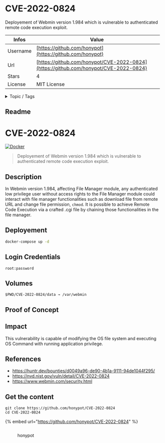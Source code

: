# CVE-2022-0824

Deployement of Webmin version 1.984 which is vulnerable to authenticated remote code execution exploit.

| Infos    | Value                                                              |
| -------- | -------------------------------------------------------------------|
| Username | [https://github.com/honypot](https://github.com/honypot) |
| Url      | [https://github.com/honypot/CVE-2022-0824](https://github.com/honypot/CVE-2022-0824)                                               |
| Stars    | 4                                                          |
| License  | MIT License                                                        |

<details>

<summary>Topic / Tags</summary>

* cve* cve-2022-0824* vulnerability* webmin

</details>

## Readme

# CVE-2022-0824

[![Docker](https://github.com/cryst4lliz3/CVE-2022-0824/actions/workflows/docker.yml/badge.svg)](https://github.com/cryst4lliz3/CVE-2022-0824/actions/workflows/docker.yml)

> Deployement of Webmin version 1.984 which is vulnerable to authenticated remote code execution exploit.

## Description

In Webmin version 1.984, affecting File Manager module, any authenticated low privilege user without access rights to the File Manager module could interact with file manager functionalities such as download file from remote URL and change file permission, `chmod`. It is possible to achieve Remote Code Execution via a crafted .cgi file by chaining those functionalities in the file manager.

## Deployement

```bash
docker-compose up -d
```

## Login Credentials

```creds
root:password
```

## Volumes

```volumes
$PWD/CVE-2022-0824/data → /var/webmin

```

## Proof of Concept

## Impact

This vulnerability is capable of modifying the OS file system and executing OS Command with running application privilege.

## References

- https://huntr.dev/bounties/d0049a96-de90-4b1a-9111-94de1044f295/
- https://nvd.nist.gov/vuln/detail/CVE-2022-0824
- https://www.webmin.com/security.html



## Get the content

```
git clone https://github.com/honypot/CVE-2022-0824
cd CVE-2022-0824
```

{% embed url="https://github.com/honypot/CVE-2022-0824" %}

<figure><img src="https://avatars.githubusercontent.com/u/101309325?v=4" alt=""><figcaption><p>honypot</p></figcaption></figure>
